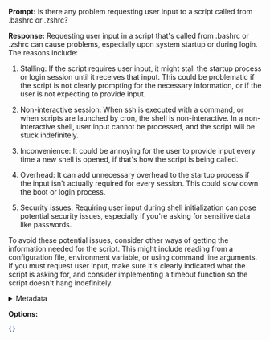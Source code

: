 **Prompt:**
is there any problem requesting user input to a script called from .bashrc or .zshrc?

**Response:**
Requesting user input in a script that's called from .bashrc or .zshrc can cause problems, especially upon system startup or during login. The reasons include:

1. Stalling: If the script requires user input, it might stall the startup process or login session until it receives that input. This could be problematic if the script is not clearly prompting for the necessary information, or if the user is not expecting to provide input.

2. Non-interactive session: When ssh is executed with a command, or when scripts are launched by cron, the shell is non-interactive. In a non-interactive shell, user input cannot be processed, and the script will be stuck indefinitely.

3. Inconvenience: It could be annoying for the user to provide input every time a new shell is opened, if that's how the script is being called.

4. Overhead: It can add unnecessary overhead to the startup process if the input isn't actually required for every session. This could slow down the boot or login process.

5. Security issues: Requiring user input during shell initialization can pose potential security issues, especially if you're asking for sensitive data like passwords. 

To avoid these potential issues, consider other ways of getting the information needed for the script. This might include reading from a configuration file, environment variable, or using command line arguments. If you must request user input, make sure it's clearly indicated what the script is asking for, and consider implementing a timeout function so the script doesn't hang indefinitely.

<details><summary>Metadata</summary>

- Duration: 40587 ms
- Datetime: 2023-08-21T17:24:54.910390
- Model: gpt-4-0613

</details>

**Options:**
```json
{}
```

